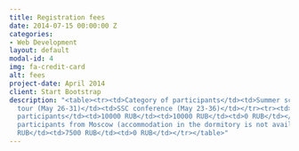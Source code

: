 ```yaml
---
title: Registration fees
date: 2014-07-15 00:00:00 Z
categories:
- Web Development
layout: default
modal-id: 4
img: fa-credit-card
alt: fees
project-date: April 2014
client: Start Bootstrap
description: "<table><tr><td>Category of participants</td><td>Summer school (May 21-26)</td><td>Field
  tour (May 26-31)</td><td>SSC conference (May 23-36)</td></tr><tr><td>Foreign participants</td><td>400$</td><td>400$</td><td>0$</td></tr><tr><td>Russian
  participants</td><td>10000 RUB</td><td>10000 RUB</td><td>0 RUB</td></tr><tr><td>Russian
  participants from Moscow (accommodation in the dormitory is not available)</td><td>7500
  RUB</td><td>7500 RUB</td><td>0 RUB</td></tr></table>"
---
```


